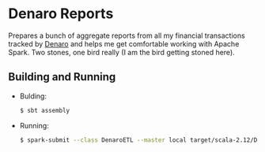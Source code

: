 # Denaro Reports

Prepares a bunch of aggregate reports from all my financial transactions
tracked by [Denaro](https://github.com/NickvisionApps/Denaro) and helps
me get comfortable working with Apache Spark. Two stones, one bird really
(I am the bird getting stoned here).

## Building and Running

- Bulding:
    ```sh
    $ sbt assembly
    ```
- Running:
    ```sh
    $ spark-submit --class DenaroETL --master local target/scala-2.12/DenaroETL-assembly-1.0.jar
    ```